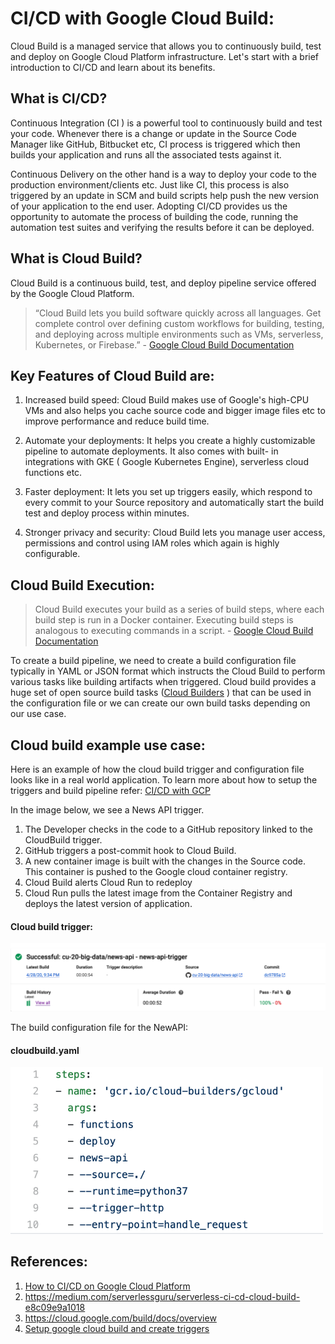 # CI/CD with Google Cloud Build: 

Cloud Build is a managed service that allows you to continuously build, test and deploy on Google Cloud Platform infrastructure.
Let's start with a brief introduction to CI/CD and learn about its benefits.

## What is CI/CD?

Continuous Integration  (CI ) is a powerful tool to continuously build and test your code. Whenever there is a change or update in the Source Code Manager like GitHub, Bitbucket etc, CI process is triggered which then builds your application and runs all the associated tests against it. 

Continuous Delivery on the other hand is a way to deploy your code to the production environment/clients etc. Just like CI, this process is also triggered by an update in SCM and build scripts help push the new version of your application to the end user.
Adopting CI/CD provides us the opportunity to automate the process of building the code, running the automation test suites and verifying the results before it can be deployed. 

## What is Cloud Build?
Cloud Build is a continuous build, test, and deploy pipeline service offered by the Google Cloud Platform. 

> “Cloud Build lets you build software quickly across all languages. Get complete control over defining custom workflows for building, testing, and deploying across multiple environments such as VMs, serverless, Kubernetes, or Firebase.” - [Google Cloud Build Documentation](https://cloud.google.com/build)

## Key Features of Cloud Build are: 

1) Increased build speed:
    Cloud Build makes use of Google's high-CPU VMs and also helps you cache source code and bigger image files etc to improve performance and reduce build time. 

2) Automate your deployments:
    It helps you create a highly customizable pipeline to automate deployments. It also comes with built- in integrations with GKE ( Google Kubernetes Engine), serverless cloud functions etc. 

3) Faster deployment: 
    It lets you set up triggers easily, which respond to every commit to your Source repository and automatically start the build test and deploy process within minutes. 

4) Stronger privacy and security:
    Cloud Build lets you manage user access, permissions and control using IAM roles which again is highly configurable.

## Cloud Build Execution:

> Cloud Build executes your build as a series of build steps, where each build step is run in a Docker container. Executing build steps is analogous to executing commands in a script. - [Google Cloud Build Documentation](https://cloud.google.com/build/docs)

To create a build pipeline, we need to create a build configuration file typically in YAML or JSON format which instructs the Cloud Build to perform various tasks like building artifacts when triggered. Cloud build provides a huge set of open source build tasks ([Cloud Builders](https://github.com/GoogleCloudPlatform/cloud-builders) ) that can be used in the configuration file or we can create our own build tasks depending on our use case.  

## Cloud build example use case: 

Here is an example of how the cloud build trigger and configuration file looks like in a real world application. To learn more about how to setup the triggers and build pipeline refer: [CI/CD with GCP](https://cloud.google.com/docs/ci-cd)

In the image below, we see a News API trigger. 
1) The Developer checks in the code to a GitHub repository linked to the CloudBuild trigger.
2) GitHub triggers a post-commit hook to Cloud Build.
3) A new container image is built with the changes in the Source code. This container is pushed to the Google cloud container registry.
4) Cloud Build alerts Cloud Run to redeploy
5) Cloud Run pulls the latest image from the Container Registry and deploys the latest version of application.

#### Cloud build trigger:
   <img src=https://github.com/SowjanyaAchar/CI-CD-with-Cloud-Build/blob/main/trigger.png width= 800 /><br>



The build configuration file for the NewAPI: 

#### cloudbuild.yaml
   <img src=https://github.com/SowjanyaAchar/CI-CD-with-Cloud-Build/blob/main/cloudbuild.png width= 500 /><br>


## References:
1) [How to CI/CD on Google Cloud Platform](https://medium.com/swlh/how-to-ci-cd-on-google-cloud-platform-1e631cded335)
2) https://medium.com/serverlessguru/serverless-ci-cd-cloud-build-e8c09e9a1018
3) https://cloud.google.com/build/docs/overview
4) [Setup google cloud build and create triggers](https://dev.to/ryanmercadante/ci-cd-with-google-cloud-build-28jf)
